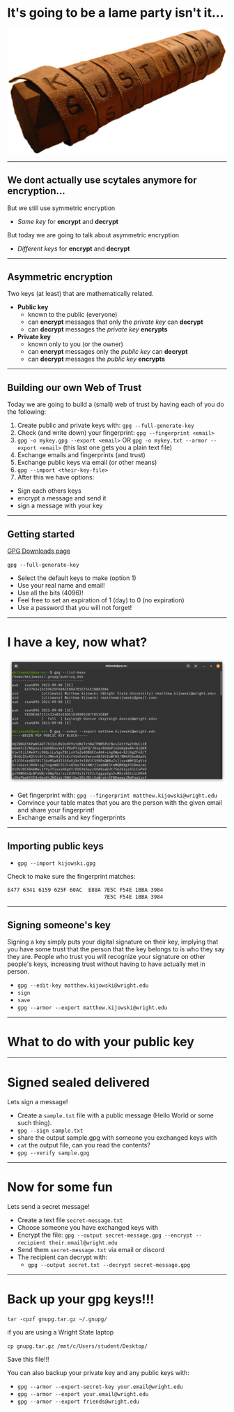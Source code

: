 # It's going to be a lame party isn't it...

![scytale](img/scytale.png)

---

## We dont actually use scytales anymore for encryption...

But we still use symmetric encryption 

* *Same key* for **encrypt** and **decrypt**

But today we are going to talk about asymmetric encryption

* *Different keys* for **encrypt** and **decrypt**

---

## Asymmetric encryption

Two keys (at least) that are mathematically related.

* **Public key**
  * known to the public (everyone)
  * can **encrypt** messages that only the *private key* can **decrypt**
  * can **decrypt** messages the *private key* **encrypts**
* **Private key**
  * known only to you (or the owner)
  * can **encrypt** messages only the *public key* can **decrypt**
  * can **decrypt** messages the *public key* **encrypts**

---

## Building our own Web of Trust

Today we are going to build a (small) web of trust by having each of you 
do the following:

1. Create public and private keys with: `gpg --full-generate-key`
2. Check (and write down) your fingerprint: `gpg --fingerprint <email>` 
3. `gpg -o mykey.gpg --export <email>` OR `gpg -o mykey.txt --armor --export <email>`  (this last one gets you a plain text file)
4. Exchange emails and fingerprints (and trust)
5. Exchange public keys via email (or other means)
6. `gpg --import <their-key-file>`
7. After this we have options:
  * Sign each others keys
  * encrypt a message and send it
  * sign a message with your key

---

## Getting started

[GPG Downloads page](https://gnupg.org/download/)

`gpg --full-generate-key`

* Select the default keys to make (option 1)
* Use your real name and email!
* Use all the bits (4096)!
* Feel free to set an expiration of 1 (day) to 0 (no expiration)
* Use a password that you will not forget!

---

# I have a key, now what?

![](img/list-export.png)

* Get fingerprint with: `gpg --fingerprint matthew.kijowski@wright.edu`
* Convince your table mates that you are the person with the given email and share your fingerprint!
* Exchange emails and key fingerprints

---

## Importing public keys

* `gpg --import kijowski.gpg`

Check to make sure the fingerprint matches: 

```
E477 6341 6159 625F 60AC  E88A 7E5C F54E 1BBA 3984
                               7E5C F54E 1BBA 3984
```

---

## Signing someone's key

Signing a key simply puts your digital signature on their key, implying
that you have some trust that the person that the key belongs to is who
they say they are.  People who trust you will recognize your signature
on other people's keys, increasing trust without having to have actually 
met in person.

* `gpg --edit-key matthew.kijowski@wright.edu`
* `sign`
* `save`
* `gpg --armor --export matthew.kijowski@wright.edu`

---

# What to do with your public key


---

# Signed sealed delivered

Lets sign a message!

* Create a `sample.txt` file with a public message (Hello World or some such thing).
* `gpg --sign sample.txt`
* share the output sample.gpg with someone you exchanged keys with
* `cat` the output file, can you read the contents?
* `gpg --verify sample.gpg`

---

# Now for some fun

Lets send a secret message!

* Create a text file `secret-message.txt`
* Choose someone you have exchanged keys with
* Encrypt the file: `gpg --output secret-message.gpg --encrypt --recipient their.email@wright.edu`
* Send them `secret-message.txt` via email or discord
* The recipient can decrypt with:
  * `gpg --output secret.txt --decrypt secret-message.gpg`


--- 

# Back up your gpg keys!!!

`tar -cpzf gnupg.tar.gz ~/.gnupg/`

if you are using a Wright State laptop

`cp gnupg.tar.gz /mnt/c/Users/student/Desktop/`

Save this file!!!

You can also backup your private key and any public keys with:

* `gpg --armor --export-secret-key your.email@wright.edu`
* `gpg --armor --export your.email@wright.edu`
* `gpg --armor --export friends@wright.edu`


